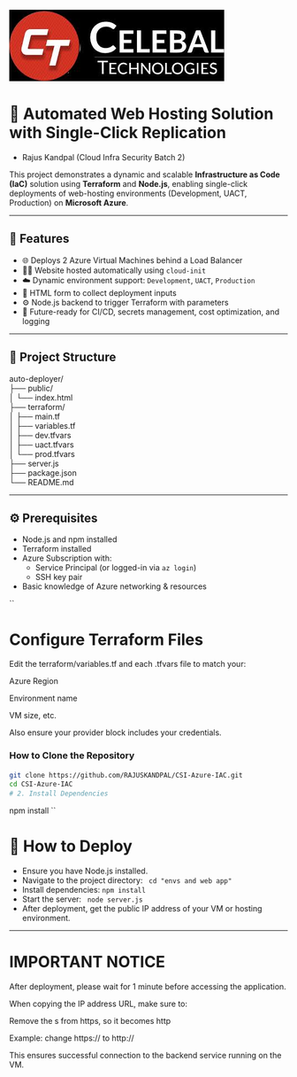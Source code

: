 ![](https://github.com/RAJUSKANDPAL/CSI-Azure-IAC/blob/e1dfe6da4509421cd576a1edb37a9d60afec213a/celabal.jpeg)
# 🚀 Automated Web Hosting Solution with Single-Click Replication  
- Rajus Kandpal (Cloud Infra Security Batch 2)    

This project demonstrates a dynamic and scalable **Infrastructure as Code (IaC)** solution using **Terraform** and **Node.js**, enabling single-click deployments of web-hosting environments (Development, UACT, Production) on **Microsoft Azure**.

---

## 📌 Features

- 🌐 Deploys 2 Azure Virtual Machines behind a Load Balancer
- 🧑‍💻 Website hosted automatically using `cloud-init`
- ☁️ Dynamic environment support: `Development`, `UACT`, `Production`
- 📩 HTML form to collect deployment inputs
- ⚙️ Node.js backend to trigger Terraform with parameters
- 🔁 Future-ready for CI/CD, secrets management, cost optimization, and logging

---

## 📁 Project Structure

auto-deployer/    
├── public/    
│ └── index.html  
├── terraform/    
│ ├── main.tf  
│ ├── variables.tf  
│ ├── dev.tfvars  
│ ├── uact.tfvars  
│ └── prod.tfvars  
├── server.js    
├── package.json  
└── README.md    

---

## ⚙️ Prerequisites

- Node.js and npm installed
- Terraform installed
- Azure Subscription with:
  - Service Principal (or logged-in via `az login`)
  - SSH key pair
- Basic knowledge of Azure networking & resources

``

# Configure Terraform Files

Edit the terraform/variables.tf and each .tfvars file to match your:

Azure Region

Environment name

VM size, etc.

Also ensure your provider block includes your credentials.  

### How to Clone the Repository

```bash
git clone https://github.com/RAJUSKANDPAL/CSI-Azure-IAC.git
cd CSI-Azure-IAC   
# 2. Install Dependencies  
```
npm install
``

# 🚀 How to Deploy  
- Ensure you have Node.js installed.   
- Navigate to the project directory:
  ``` cd "envs and web app"```
- Install dependencies:
  ```npm install```
- Start the server:
  ``` node server.js```
- After deployment, get the public IP address of your VM or hosting environment.

---  
# IMPORTANT NOTICE  
After deployment, please wait for 1 minute before accessing the application.    

When copying the IP address URL, make sure to:  

Remove the s from https, so it becomes http  

Example: change https://<your-ip> to http://<your-ip>  

This ensures successful connection to the backend service running on the VM.  
